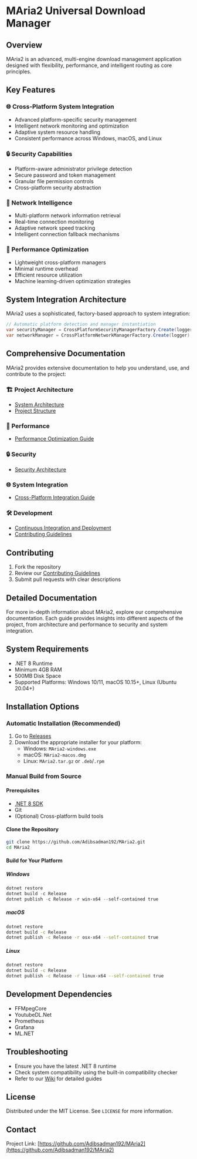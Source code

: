 # MAria2 Universal Download Manager

## Overview
MAria2 is an advanced, multi-engine download management application designed with flexibility, performance, and intelligent routing as core principles.

## Key Features

### 🌐 Cross-Platform System Integration
- Advanced platform-specific security management
- Intelligent network monitoring and optimization
- Adaptive system resource handling
- Consistent performance across Windows, macOS, and Linux

### 🔒 Security Capabilities
- Platform-aware administrator privilege detection
- Secure password and token management
- Granular file permission controls
- Cross-platform security abstraction

### 🌈 Network Intelligence
- Multi-platform network information retrieval
- Real-time connection monitoring
- Adaptive network speed tracking
- Intelligent connection fallback mechanisms

### 🚀 Performance Optimization
- Lightweight cross-platform managers
- Minimal runtime overhead
- Efficient resource utilization
- Machine learning-driven optimization strategies

## System Integration Architecture

MAria2 uses a sophisticated, factory-based approach to system integration:

```csharp
// Automatic platform detection and manager instantiation
var securityManager = CrossPlatformSecurityManagerFactory.Create(logger);
var networkManager = CrossPlatformNetworkManagerFactory.Create(logger);
```

## Comprehensive Documentation

MAria2 provides extensive documentation to help you understand, use, and contribute to the project:

### 🏗️ Project Architecture
- [System Architecture](/docs/ARCHITECTURE.md)
- [Project Structure](/docs/ProjectStructure.md)

### 🚀 Performance
- [Performance Optimization Guide](/docs/PERFORMANCE.md)

### 🔒 Security
- [Security Architecture](/docs/security.md)

### 🌐 System Integration
- [Cross-Platform Integration Guide](/docs/system-integration.md)

### 🛠️ Development
- [Continuous Integration and Deployment](/docs/CICD_README.md)
- [Contributing Guidelines](/docs/CONTRIBUTING.md)

## Contributing
1. Fork the repository
2. Review our [Contributing Guidelines](/docs/CONTRIBUTING.md)
3. Submit pull requests with clear descriptions

## Detailed Documentation

For more in-depth information about MAria2, explore our comprehensive documentation. Each guide provides insights into different aspects of the project, from architecture and performance to security and system integration.

## System Requirements
- .NET 8 Runtime
- Minimum 4GB RAM
- 500MB Disk Space
- Supported Platforms: Windows 10/11, macOS 10.15+, Linux (Ubuntu 20.04+)

## Installation Options

### Automatic Installation (Recommended)
1. Go to [Releases](https://github.com/Adibsadman192/MAria2/releases)
2. Download the appropriate installer for your platform:
   - Windows: `MAria2-windows.exe`
   - macOS: `MAria2-macos.dmg`
   - Linux: `MAria2.tar.gz` or `.deb`/`.rpm`

### Manual Build from Source

#### Prerequisites
- [.NET 8 SDK](https://dotnet.microsoft.com/download/dotnet/8.0)
- Git
- (Optional) Cross-platform build tools

#### Clone the Repository
```bash
git clone https://github.com/Adibsadman192/MAria2.git
cd MAria2
```

#### Build for Your Platform

##### Windows
```powershell
dotnet restore
dotnet build -c Release
dotnet publish -c Release -r win-x64 --self-contained true
```

##### macOS
```bash
dotnet restore
dotnet build -c Release
dotnet publish -c Release -r osx-x64 --self-contained true
```

##### Linux
```bash
dotnet restore
dotnet build -c Release
dotnet publish -c Release -r linux-x64 --self-contained true
```

## Development Dependencies
- FFMpegCore
- YoutubeDL.Net
- Prometheus
- Grafana
- ML.NET

## Troubleshooting
- Ensure you have the latest .NET 8 runtime
- Check system compatibility using the built-in compatibility checker
- Refer to our [Wiki](https://github.com/Adibsadman192/MAria2/wiki) for detailed guides

## License
Distributed under the MIT License. See `LICENSE` for more information.

## Contact
Project Link: [https://github.com/Adibsadman192/MAria2](https://github.com/Adibsadman192/MAria2)
